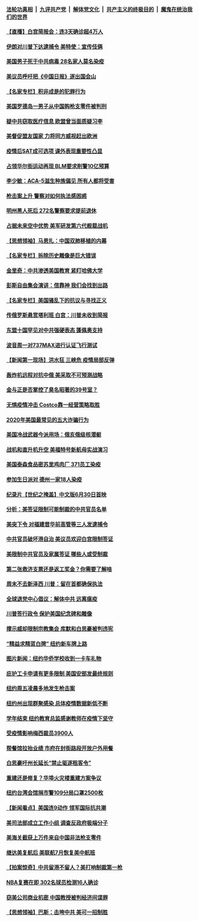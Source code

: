 

####  [法轮功真相](../../../../basic/blob/master/README.md?t=06300331) &nbsp;|&nbsp; [九评共产党](../../../../9ping.md/blob/master/README.md?t=06300331) &nbsp;|&nbsp; [解体党文化](../../../../jtdwh.md/blob/master/README.md?t=06300331)  &nbsp;|&nbsp; [共产主义的终极目的](../../../../gczydzjmd.md/blob/master/README.md?t=06300331) &nbsp;|&nbsp; [魔鬼在统治我们的世界](../../../../mgztzwmdsj.md/blob/master/README.md?t=06300331) 

#### [【直播】白宫简报会：连3天确诊超4万人](../pages/nsc412/n12220209.md?t=06300331) 

#### [伊朗对川普下达逮捕令 美特使：宣传伎俩](../pages/nsc412/n12220063.md?t=06300331) 

#### [美国男子死于中共病毒 28名家人莫名染疫](../pages/nsc412/n12219853.md?t=06300331) 

#### [美议员呼吁把《中国日报》逐出国会山](../pages/nsc412/n12219500.md?t=06300331) 

#### [【名家专栏】积非成是的犯罪行为](../pages/nsc412/n12210310.md?t=06300331) 

#### [美国罗德岛一男子从中国购枪支零件被判刑](../pages/nsc412/n12218503.md?t=06300331) 

#### [疑中共窃取医疗信息 欧盟曾当面质疑习李](../pages/nsc412/n12219204.md?t=06300331) 

#### [美督促盟友国家 力将同方威视赶出欧洲](../pages/nsc412/n12217695.md?t=06300331) 

#### [疫情后SAT成可选项  课外表现重要性凸显](../pages/nsc412/n12218516.md?t=06300331) 

#### [占领华尔街运动再现 BLM要求削警10亿预算](../pages/nsc412/n12218559.md?t=06300331) 

#### [李少敏：ACA-5滋生种族偏见      所有人都将受害](../pages/nsc412/n12218783.md?t=06300331) 

#### [枪击案上升 警察对如何执法感困惑](../pages/nsc412/n12218514.md?t=06300331) 

#### [明州黑人死后 272名警察要求提前退休](../pages/nsc412/n12218512.md?t=06300331) 

#### [占据未来空中优势 美军研发第六代舰载战机](../pages/nsc412/n12218407.md?t=06300331) 

#### [【思想领袖】马恩扎：中国双肺移植的内幕](../pages/nsc412/n12047397.md?t=06300331) 

#### [【名家专栏】拆除历史雕像是巨大错误](../pages/nsc412/n12216707.md?t=06300331) 

#### [金里奇：中共渗透美国教育 紧盯哈佛大学](../pages/nsc412/n12217783.md?t=06300331) 

#### [彭斯自由集会演讲：信靠神 我们会找到出路](../pages/nsc412/n12217902.md?t=06300331) 

#### [【名家专栏】美国骚乱下的抗议与寻找正义](../pages/nsc412/n12216737.md?t=06300331) 

#### [传俄罗斯悬赏塔利班 白宫：川普未收到简报](../pages/nsc412/n12217600.md?t=06300331) 

#### [东盟十国罕见对中共强硬表态 蓬佩奥支持](../pages/nsc412/n12217571.md?t=06300331) 

#### [波音周一对737MAX进行认证飞行测试](../pages/nsc412/n12217519.md?t=06300331) 

#### [【新闻第一现场】洪水狂 三峡危 疫情局部反弹](../pages/nsc412/n12217350.md?t=06300331) 

#### [轰炸机远程对抗中俄 美采取不可预测战略](../pages/nsc412/n12205278.md?t=06300331) 

#### [金与正是否掌控了臭名昭著的39号室？](../pages/nsc412/n12217251.md?t=06300331) 

#### [无惧疫情冲击 Costco靠一经营策略取胜](../pages/nsc412/n12208222.md?t=06300331) 

#### [2020年美国最常见的五大诈骗行为](../pages/nsc412/n12216881.md?t=06300331) 

#### [美国冷战武器今派用场：俄亥俄级核潜艇](../pages/nsc412/n12216507.md?t=06300331) 

#### [战机和直升机升空 美福特号新航母实战演习](../pages/nsc412/n12216326.md?t=06300331) 

#### [美国泰森食品密苏里鸡肉厂 371员工染疫](../pages/nsc412/n12216590.md?t=06300331) 

#### [参加生日派对 德州一家18人染疫](../pages/nsc412/n12216533.md?t=06300331) 

#### [纪录片【世纪之掩盖】中文版6月30日首映](../pages/nsc412/n12216557.md?t=06300331) 

#### [分析：美签证限制可能制裁的中共官员名单](../pages/nsc412/n12216563.md?t=06300331) 

#### [美突下令 对福建晋华前高管等三人发逮捕令](../pages/nsc412/n12216296.md?t=06300331) 

#### [中共官员破坏港自治 美议员欢迎白宫限制签证](../pages/nsc412/n12216313.md?t=06300331) 

#### [美限制中共官员及家属签证 哪些人或受制裁](../pages/nsc412/n12216208.md?t=06300331) 

#### [第二张救济支票还是返工奖金？你需要了解啥](../pages/nsc412/n12216185.md?t=06300331) 

#### [周末不去新泽西 川普：留在首都确保执法](../pages/nsc412/n12216075.md?t=06300331) 

#### [全球退党中心倡议：解体中共 远离瘟疫](../pages/nsc412/n12214964.md?t=06300331) 

#### [川普签行政令 保护美国纪念碑和雕像](../pages/nsc412/n12216036.md?t=06300331) 

#### [撑示威却限制宗教集会 库默和白思豪被判违宪](../pages/nsc412/n12215498.md?t=06300331) 

#### [“精益求精蓝白牌”  纽约新车牌上路](../pages/nsc412/n12215514.md?t=06300331) 

#### [图片新闻：纽约华侨学校收到一卡车礼物](../pages/nsc412/n12215479.md?t=06300331) 

#### [庇护工卡申请有更多限制 美国安部发最终规则](../pages/nsc412/n12215484.md?t=06300331) 

#### [纽约周五凌晨多地发生枪击案](../pages/nsc412/n12215489.md?t=06300331) 

#### [纽约州出现群聚感染  总体疫情数据新低不断](../pages/nsc412/n12215492.md?t=06300331) 

#### [学年结束   纽约教育总监感谢教师在疫情下坚守](../pages/nsc412/n12215495.md?t=06300331) 

#### [受疫情影响梅西裁员3900人](../pages/nsc412/n12215504.md?t=06300331) 

#### [帮餐馆拉抬业绩 市府在封街路段开放户外用餐](../pages/nsc412/n12215506.md?t=06300331) 

#### [白思豪吁州长延长“禁止驱逐租客令”](../pages/nsc412/n12215511.md?t=06300331) 

#### [重建还是修复？华埠火灾楼重建方案争议](../pages/nsc412/n12215517.md?t=06300331) 

#### [纽约台湾会馆捐市警109分局口罩2500枚](../pages/nsc412/n12215522.md?t=06300331) 

#### [【新闻看点】美国连9动作 领军国际抗共潮](../pages/nsc412/n12215121.md?t=06300331) 

#### [美司法部成立工作小组 调查反政府极端分子](../pages/nsc412/n12215788.md?t=06300331) 

#### [美海关截获上万件来自中国非法枪支零件](../pages/nsc412/n12215668.md?t=06300331) 

#### [继达美复航后 美联航7月恢复美中航班](../pages/nsc412/n12215347.md?t=06300331) 

#### [【拍案惊奇】中共留港不留人？美打响制裁第一枪](../pages/nsc412/n12215438.md?t=06300331) 

#### [NBA复赛在即  302名球员检测16人确诊](../pages/nsc412/n12215540.md?t=06300331) 

#### [窃美公司商业机密 中国教授被判经济间谍罪](../pages/nsc412/n12215195.md?t=06300331) 

#### [【思想领袖】巴斯：击垮中共 美可一招制胜](../pages/nsc412/n12033990.md?t=06300331) 

